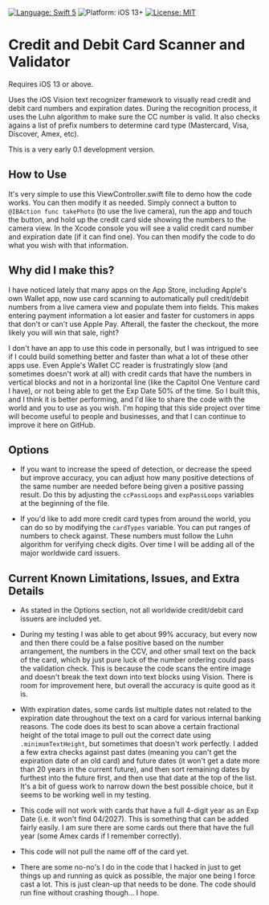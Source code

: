 [![Language: Swift 5](https://img.shields.io/badge/language-Swift5-orange?style=flat&logo=swift)](https://developer.apple.com/swift)
![Platform: iOS 13+](https://img.shields.io/badge/platform-iOS%2013%2B-blue?style=flat&logo=apple)
[![License: MIT](https://img.shields.io/badge/license-MIT-lightgrey?style=flat)](https://github.com/ethanwa/credit-card-scanner-and-validator/blob/main/LICENSE)

# Credit and Debit Card Scanner and Validator
Requires iOS 13 or above.

Uses the iOS Vision text recognizer framework to visually read credit and debit card numbers and expiration dates. During the recognition process, it uses the Luhn algorithm to make sure the CC number is valid. It also checks agains a list of prefix numbers to determine card type (Mastercard, Visa, Discover, Amex, etc).

This is a very early 0.1 development version.

## How to Use

It's very simple to use this ViewController.swift file to demo how the code works. You can then modify it as needed. Simply connect a button to `@IBAction func takePhoto` (to use the live camera), run the app and touch the button, and hold up the credit card side showing the numbers to the camera view. In the Xcode console you will see a valid credit card number and expiration date (if it can find one). You can then modify the code to do what you wish with that information.

## Why did I make this?

I have noticed lately that many apps on the App Store, including Apple's own Wallet app, now use card scanning to automatically pull credit/debit numbers from a live camera view and populate them into fields. This makes entering payment information a lot easier and faster for customers in apps that don't or can't use Apple Pay. Afterall, the faster the checkout, the more likely you will win that sale, right?

I don't have an app to use this code in personally, but I was intrigued to see if I could build something better and faster than what a lot of these other apps use. Even Apple's Wallet CC reader is frustratingly slow (and sometimes doesn't work at all) with credit cards that have the numbers in vertical blocks and not in a horizontal line (like the Capitol One Venture card I have), or not being able to get the Exp Date 50% of the time. So I built this, and I think it is better performing, and I'd like to share the code with the world and you to use as you wish. I'm hoping that this side project over time will become useful to people and businesses, and that I can continue to improve it here on GitHub.

## Options

* If you want to increase the speed of detection, or decrease the speed but improve accuracy, you can adjust how many positive detections of the same number are needed before being given a positive passing result. Do this by adjusting the `ccPassLoops` and `expPassLoops` variables at the beginning of the file.

* If you'd like to add more credit card types from around the world, you can do so by modifying the `cardTypes` variable. You can put ranges of numbers to check against. These numbers must follow the Luhn algorithm for verifying check digits. Over time I will be adding all of the major worldwide card issuers.

## Current Known Limitations, Issues, and Extra Details

* As stated in the Options section, not all worldwide credit/debit card issuers are included yet.

* During my testing I was able to get about 99% accuracy, but every now and then there could be a false positive based on the number arrangement, the numbers in the CCV, and other small text on the back of the card, which by just pure luck of the number ordering could pass the validation check. This is because the code scans the entire image and doesn't break the text down into text blocks using Vision. There is room for improvement here, but overall the accuracy is quite good as it is.

* With expiration dates, some cards list multiple dates not related to the expiration date throughout the text on a card for various internal banking reasons. The code does its best to scan above a certain fractional height of the total image to pull out the correct date using `.minimumTextHeight`, but sometimes that doesn't work perfectly. I added a few extra checks against past dates (meaning you can't get the expiration date of an old card) and future dates (it won't get a date more than 20 years in the current future), and then sort remaining dates by furthest into the future first, and then use that date at the top of the list. It's a bit of guess work to narrow down the best possible choice, but it seems to be working well in my testing.

* This code will not work with cards that have a full 4-digit year as an Exp Date (i.e. it won't find 04/2027). This is something that can be added fairly easily. I am sure there are some cards out there that have the full year (some Amex cards if I remember correctly).

* This code will not pull the name off of the card yet.

* There are some no-no's I do in the code that I hacked in just to get things up and running as quick as possible, the major one being I force cast a lot. This is just clean-up that needs to be done. The code should run fine without crashing though... I hope.


